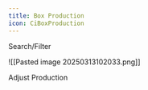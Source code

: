 ```yaml
---
title: Box Production
icon: CiBoxProduction
---
```


Search/Filter

![[Pasted image 20250313102033.png]]

Adjust Production